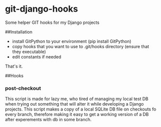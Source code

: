 git-django-hooks
================

Some helper GIT hooks for my Django projects

##Installation

 * install GitPython to your environment (pip install GitPython)
 * copy hooks that you want to use to .git/hooks directory (ensure that they executable)
 * edit constants if needed
 
That's it.

##Hooks

### post-checkout
This script is made for lazy me, who tired of managing my local test DB
when trying out something that will alter it while developing a Django projects.
This script makes a copy of a local SQLite DB file on checkouts fo every branch, 
therefore making it easy to get a working version of a DB
after experements with db in some branch.

